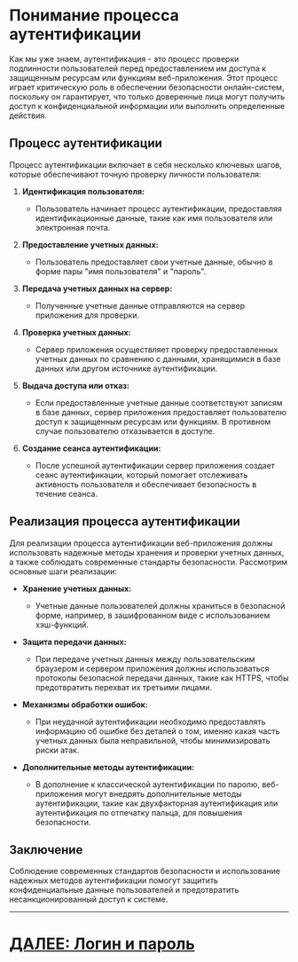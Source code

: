 # Понимание процесса аутентификации

Как мы уже знаем, аутентификация - это процесс проверки подлинности пользователей перед предоставлением им доступа к защищенным ресурсам или функциям веб-приложения. Этот процесс играет критическую роль в обеспечении безопасности онлайн-систем, поскольку он гарантирует, что только доверенные лица могут получить доступ к конфиденциальной информации или выполнить определенные действия.

## Процесс аутентификации

Процесс аутентификации включает в себя несколько ключевых шагов, которые обеспечивают точную проверку личности пользователя:

1. **Идентификация пользователя:**
    - Пользователь начинает процесс аутентификации, предоставляя идентификационные данные, такие как имя пользователя или электронная почта.

2. **Предоставление учетных данных:**
    - Пользователь предоставляет свои учетные данные, обычно в форме пары "имя пользователя" и "пароль".

3. **Передача учетных данных на сервер:**
    - Полученные учетные данные отправляются на сервер приложения для проверки.

4. **Проверка учетных данных:**
    - Сервер приложения осуществляет проверку предоставленных учетных данных по сравнению с данными, хранящимися в базе данных или другом источнике аутентификации.

5. **Выдача доступа или отказ:**
    - Если предоставленные учетные данные соответствуют записям в базе данных, сервер приложения предоставляет пользователю доступ к защищенным ресурсам или функциям. В противном случае пользователю отказывается в доступе.

6. **Создание сеанса аутентификации:**
    - После успешной аутентификации сервер приложения создает сеанс аутентификации, который помогает отслеживать активность пользователя и обеспечивает безопасность в течение сеанса.

## Реализация процесса аутентификации

Для реализации процесса аутентификации веб-приложения должны использовать надежные методы хранения и проверки учетных данных, а также соблюдать современные стандарты безопасности. Рассмотрим основные шаги реализации:

- **Хранение учетных данных:**
    - Учетные данные пользователей должны храниться в безопасной форме, например, в зашифрованном виде с использованием хэш-функций.

- **Защита передачи данных:**
    - При передаче учетных данных между пользовательским браузером и сервером приложения должны использоваться протоколы безопасной передачи данных, такие как HTTPS, чтобы предотвратить перехват их третьими лицами.

- **Механизмы обработки ошибок:**
    - При неудачной аутентификации необходимо предоставлять информацию об ошибке без деталей о том, именно какая часть учетных данных была неправильной, чтобы минимизировать риски атак.

- **Дополнительные методы аутентификации:**
    - В дополнение к классической аутентификации по паролю, веб-приложения могут внедрять дополнительные методы аутентификации, такие как двухфакторная аутентификация или аутентификация по отпечатку пальца, для повышения безопасности.

## Заключение

Соблюдение современных стандартов безопасности и использование надежных методов аутентификации помогут защитить конфиденциальные данные пользователей и предотвратить несанкционированный доступ к системе.

---

# [ДАЛЕЕ: Логин и пароль](username-password.md)

